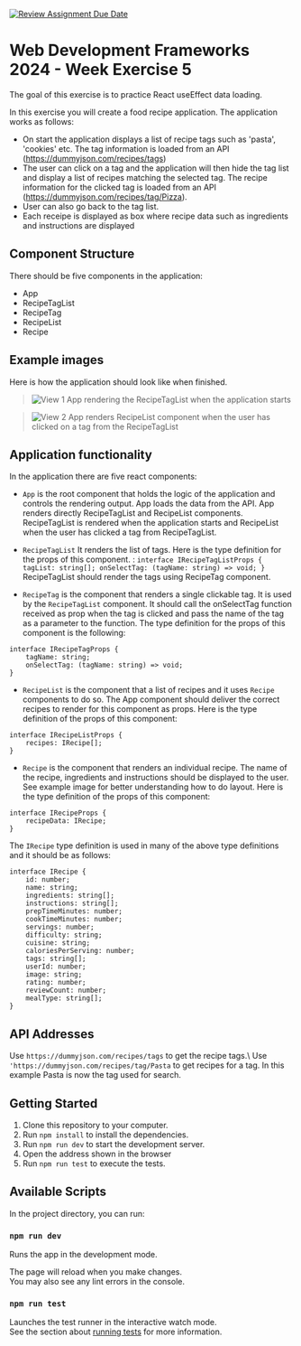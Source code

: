 [![Review Assignment Due Date](https://classroom.github.com/assets/deadline-readme-button-22041afd0340ce965d47ae6ef1cefeee28c7c493a6346c4f15d667ab976d596c.svg)](https://classroom.github.com/a/_vgTnsh0)
# Web Development Frameworks 2024 - Week Exercise 5

The goal of this exercise is to practice React useEffect data loading.

In this exercise you will create a food recipe application. The application works as follows:
- On start the application displays a list of recipe tags such as 'pasta', 'cookies' etc. The tag information is loaded from an API (https://dummyjson.com/recipes/tags)
- The user can click on a tag and the application will then hide the tag list and display a list of recipes matching the selected tag. The recipe information for the clicked tag is loaded from an API (https://dummyjson.com/recipes/tag/Pizza).
- User can also go back to the tag list. 
- Each receipe is displayed as box where recipe data such as ingredients and instructions are displayed

## Component Structure

There should be five components in the application:
* App 
* RecipeTagList
* RecipeTag
* RecipeList
* Recipe

## Example images
Here is how the application should look like when finished.
> ![View 1](./doc_images/initialTagListView.png)
> App rendering the RecipeTagList when the application starts


> ![View 2](./doc_images/recipeListView.png)
> App renders RecipeList component when the user has clicked on a tag from the RecipeTagList

## Application functionality

In the application there are five react components:

- `App` is the root component that holds the logic of the application and controls the rendering output. App loads the data from the API. App renders directly RecipeTagList and RecipeList components. RecipeTagList is rendered when the application starts and RecipeList when the user has clicked a tag from RecipeTagList.
- `RecipeTagList` It renders the list of tags. Here is the type definition for the props of this component. :
  `interface IRecipeTagListProps {
    tagList: string[];
    onSelectTag: (tagName: string) => void;
  }`
  RecipeTagList should render the tags using RecipeTag component. 



- `RecipeTag` is the component that renders a single clickable tag. It is used by the `RecipeTagList` component. It should call the onSelectTag function received as prop when the tag is clicked and pass the name of the tag as a parameter to the function. The type definition for the props of this component is the following:
```
interface IRecipeTagProps {
    tagName: string;
    onSelectTag: (tagName: string) => void;
}
```


- `RecipeList` is the component that a list of recipes and it uses `Recipe` components to do so. The App component should deliver the correct recipes to render for this component as props. Here is the type definition of the props of this component: 
```
interface IRecipeListProps {
    recipes: IRecipe[];
}
```

- `Recipe` is the component that renders an individual recipe. The name of the recipe, ingredients and instructions should be displayed to the user. See example image for better understanding how to do layout. Here is the type definition of the props of this component: 
```
interface IRecipeProps {
    recipeData: IRecipe;
}
```

The `IRecipe` type definition is used in many of the above type definitions and it should be as follows:
```
interface IRecipe {
    id: number;
    name: string;
    ingredients: string[];
    instructions: string[];
    prepTimeMinutes: number;
    cookTimeMinutes: number;
    servings: number;
    difficulty: string;
    cuisine: string;
    caloriesPerServing: number;
    tags: string[];
    userId: number;
    image: string;
    rating: number;
    reviewCount: number;
    mealType: string[];
}
```


## API Addresses

Use `https://dummyjson.com/recipes/tags` to get the recipe tags.\ 
Use `'https://dummyjson.com/recipes/tag/Pasta` to get recipes for a tag. In this example Pasta is now the tag used for search. 

## Getting Started

1. Clone this repository to your computer.
2. Run `npm install` to install the dependencies.
3. Run `npm run dev` to start the development server.
4. Open the address shown in the browser
5. Run `npm run test` to execute the tests.


## Available Scripts

In the project directory, you can run:

### `npm run dev`

Runs the app in the development mode.

The page will reload when you make changes.\
You may also see any lint errors in the console.

### `npm run test`

Launches the test runner in the interactive watch mode.\
See the section about [running tests](https://facebook.github.io/create-react-app/docs/running-tests) for more information.
